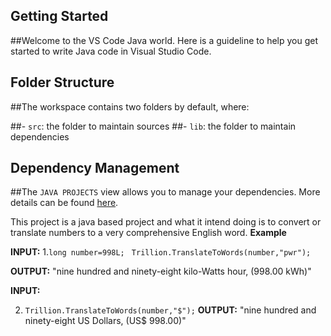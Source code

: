 ## Getting Started

##Welcome to the VS Code Java world. Here is a guideline to help you get started to write Java code in Visual Studio Code.

## Folder Structure

##The workspace contains two folders by default, where:

##- `src`: the folder to maintain sources
##- `lib`: the folder to maintain dependencies

## Dependency Management

##The `JAVA PROJECTS` view allows you to manage your dependencies. More details can be found [here](https://github.com/##microsoft/vscode-java-dependency#manage-dependencies).

This project is a java based project and what it intend doing is to convert or translate numbers to a very comprehensive English word.
**Example**


 **INPUT:**
      1.`long number=998L;`
 ` Trillion.TranslateToWords(number,"pwr");`

 **OUTPUT:**  "nine hundred and ninety-eight kilo-Watts hour, (998.00 kWh)"


**INPUT:** 
  
2. `Trillion.TranslateToWords(number,"$");` 
**OUTPUT:**  "nine hundred and ninety-eight US Dollars, (US$ 998.00)"


